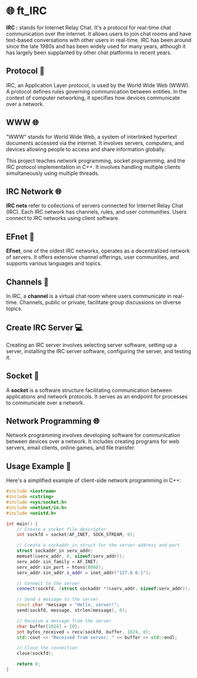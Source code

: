 # 🌐 ft_IRC

**IRC :** stands for Internet Relay Chat. It's a protocol for real-time chat communication over the internet. It allows users to join chat rooms and have text-based conversations with other users in real-time. IRC has been around since the late 1980s and has been widely used for many years, although it has largely been supplanted by other chat platforms in recent years.

## Protocol 📜

IRC, an Application Layer protocol, is used by the World Wide Web (WWW). A protocol defines rules governing communication between entities. In the context of computer networking, it specifies how devices communicate over a network.

## WWW 🌐

"WWW" stands for World Wide Web, a system of interlinked hypertext documents accessed via the internet. It involves servers, computers, and devices allowing people to access and share information globally.

This project teaches network programming, socket programming, and the IRC protocol implementation in C++. It involves handling multiple clients simultaneously using multiple threads.

## IRC Network 🌐

**IRC nets** refer to collections of servers connected for Internet Relay Chat (IRC). Each IRC network has channels, rules, and user communities. Users connect to IRC networks using client software.

## EFnet 🚀

**EFnet**, one of the oldest IRC networks, operates as a decentralized network of servers. It offers extensive channel offerings, user communities, and supports various languages and topics.

## Channels 📢

In IRC, a **channel** is a virtual chat room where users communicate in real-time. Channels, public or private, facilitate group discussions on diverse topics.

## Create IRC Server 💻

Creating an IRC server involves selecting server software, setting up a server, installing the IRC server software, configuring the server, and testing it.

## Socket 🔗

A **socket** is a software structure facilitating communication between applications and network protocols. It serves as an endpoint for processes to communicate over a network.

## Network Programming 🌐

Network programming involves developing software for communication between devices over a network. It includes creating programs for web servers, email clients, online games, and file transfer.

## Usage Example 🚀

Here's a simplified example of client-side network programming in C++:

```cpp
#include <iostream>
#include <cstring>
#include <sys/socket.h>
#include <netinet/in.h>
#include <unistd.h>

int main() {
    // Create a socket file descriptor
    int sockfd = socket(AF_INET, SOCK_STREAM, 0);

    // Create a sockaddr_in struct for the server address and port
    struct sockaddr_in serv_addr;
    memset(&serv_addr, 0, sizeof(serv_addr));
    serv_addr.sin_family = AF_INET;
    serv_addr.sin_port = htons(8080);
    serv_addr.sin_addr.s_addr = inet_addr("127.0.0.1");

    // Connect to the server
    connect(sockfd, (struct sockaddr *)&serv_addr, sizeof(serv_addr));

    // Send a message to the server
    const char *message = "Hello, server!";
    send(sockfd, message, strlen(message), 0);

    // Receive a message from the server
    char buffer[1024] = {0};
    int bytes_received = recv(sockfd, buffer, 1024, 0);
    std::cout << "Received from server: " << buffer << std::endl;

    // Close the connection
    close(sockfd);

    return 0;
}
